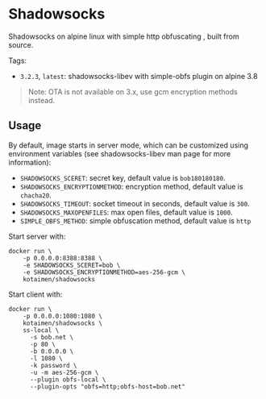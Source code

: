# Shadowsocks

Shadowsocks on alpine linux with simple http obfuscating , built from source.

Tags:

- `3.2.3`, `latest`: shadowsocks-libev with simple-obfs plugin on alpine 3.8

> Note: OTA is not available on 3.x, use gcm encryption methods instead. 

## Usage

By default, image starts in server mode, which can be customized using
environment variables (see shadowsocks-libev man page for more information):

- `SHADOWSOCKS_SCERET`: secret key, default value is `bob180180180`.
- `SHADOWSOCKS_ENCRYPTIONMETHOD`: encryption method, default value is `chacha20`.
- `SHADOWSOCKS_TIMEOUT`: socket timeout in seconds, default value is `300`.
- `SHADOWSOCKS_MAXOPENFILES`: max open files, default value is `1000`.
- `SIMPLE_OBFS_METHOD`: simple obfuscation method, default value is `http`

Start server with:

    docker run \
        -p 0.0.0.0:8388:8388 \
        -e SHADOWSOCKS_SCERET=bob \
        -e SHADOWSOCKS_ENCRYPTIONMETHOD=aes-256-gcm \
        kotaimen/shadowsocks
    
Start client with:

    docker run \
        -p 0.0.0.0:1080:1080 \
        kotaimen/shadowsocks \
        ss-local \
          -s bob.net \
          -p 80 \
          -b 0.0.0.0 \
          -l 1080 \
          -k password \
          -u -m aes-256-gcm \
          --plugin obfs-local \
          --plugin-opts "obfs=http;obfs-host=bob.net"

